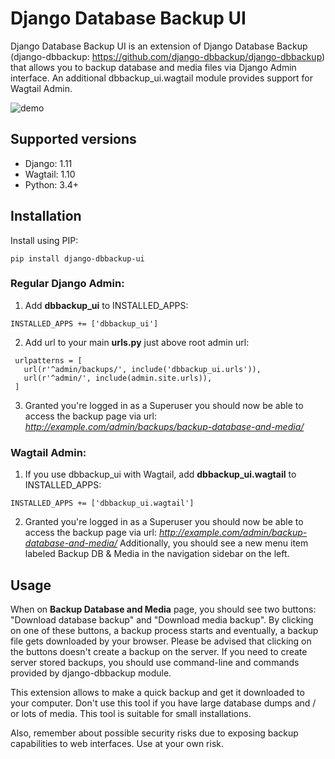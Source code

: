 # Django Database Backup UI

Django Database Backup UI is an extension of Django Database Backup (django-dbbackup: https://github.com/django-dbbackup/django-dbbackup) that allows you to backup database and media files via Django Admin interface. An additional dbbackup_ui.wagtail module provides support for Wagtail Admin.

![demo](http://g.recordit.co/WP3nIX330M.gif)

## Supported versions
  * Django: 1.11
  * Wagtail: 1.10
  * Python: 3.4+

## Installation

Install using PIP:

  `pip install django-dbbackup-ui`

### Regular Django Admin:

1. Add **dbbackup_ui** to INSTALLED_APPS:

  `INSTALLED_APPS += ['dbbackup_ui']`

2. Add url to your main **urls.py** just above root admin url:

 ```
  urlpatterns = [
    url(r'^admin/backups/', include('dbbackup_ui.urls')),
    url(r'^admin/', include(admin.site.urls)),
  ]
  ```

3. Granted you're logged in as a Superuser you should now be able to access the backup page via url:
  _http://example.com/admin/backups/backup-database-and-media/_


### Wagtail Admin:

1. If you use dbbackup_ui with Wagtail, add **dbbackup_ui.wagtail** to INSTALLED_APPS:

  `INSTALLED_APPS += ['dbbackup_ui.wagtail']`

2. Granted you're logged in as a Superuser you should now be able to access the backup page via url:
  _http://example.com/admin/backup-database-and-media/_
Additionally, you should see a new menu item labeled Backup DB & Media in the navigation sidebar on the left.


## Usage
When on **Backup Database and Media** page, you should see two buttons: "Download database backup" and "Download media backup". By clicking on one of these buttons, a backup process starts and eventually, a backup file gets downloaded by your browser. Please be advised that clicking on the buttons doesn't create a backup on the server. If you need to create server stored backups, you should use command-line and commands provided by django-dbbackup module.

This extension allows to make a quick backup and get it downloaded to your computer. Don't use this tool if you have large database dumps and / or lots of media. This tool is suitable for small installations.

Also, remember about possible security risks due to exposing backup capabilities to web interfaces. Use at your own risk.
